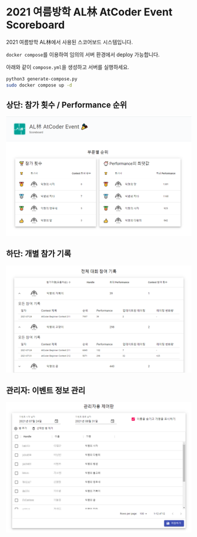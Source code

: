 # 2021 여름방학 AL林 AtCoder Event Scoreboard
2021 여름방학 AL林에서 사용된 스코어보드 시스템입니다.

`docker compose`를 이용하여 임의의 서버 환경에서 deploy 가능합니다.

아래와 같이 `compose.yml`을 생성하고 서버를 실행하세요.

```sh
python3 generate-compose.py
sudo docker compose up -d
```

## 상단: 참가 횟수 / Performance 순위
![참가 횟수 / Performance 순위](/images/top.png)

## 하단: 개별 참가 기록
![개별 참가 기록](/images/bottom.png)

## 관리자: 이벤트 정보 관리
![이벤트 정보 관리](/images/admin.png)